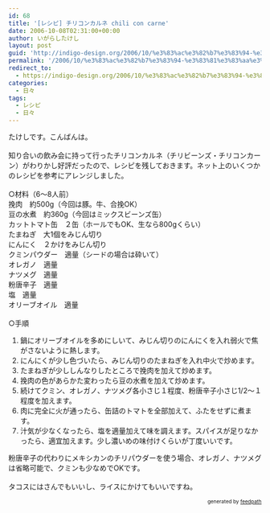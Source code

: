 ```yaml
---
id: 68
title: '[レシピ] チリコンカルネ chili con carne'
date: 2006-10-08T02:31:00+00:00
author: いがらしたけし
layout: post
guid: 'http://indigo-design.org/2006/10/%e3%83%ac%e3%82%b7%e3%83%94-%e3%83%81%e3%83%aa%e3%82%b3%e3%83%b3%e3%82%ab%e3%83%ab%e3%83%8d-chili-con-carne/'
permalink: '/2006/10/%e3%83%ac%e3%82%b7%e3%83%94-%e3%83%81%e3%83%aa%e3%82%b3%e3%83%b3%e3%82%ab%e3%83%ab%e3%83%8d-chili-con-carne/'
redirect_to:
  - https://indigo-design.org/2006/10/%e3%83%ac%e3%82%b7%e3%83%94-%e3%83%81%e3%83%aa%e3%82%b3%e3%83%b3%e3%82%ab%e3%83%ab%e3%83%8d-chili-con-carne/
categories:
  - 日々
tags:
  - レシピ
  - 日々
---
```

たけしです。こんばんは。<br /><br />知り合いの飲み会に持って行ったチリコンカルネ（チリビーンズ・チリコンカーン）がわりかし好評だったので、レシピを残しておきます。ネット上のいくつかのレシピを参考にアレンジしました。<br /><br />○材料（6〜8人前）<br />挽肉　約500g（今回は豚。牛、合挽OK）<br />豆の水煮　約360g（今回はミックスビーンズ缶）<br />カットトマト缶　２缶（ホールでもOK、生なら800gくらい）<br />たまねぎ　大1個をみじん切り<br />にんにく　２かけをみじん切り<br />クミンパウダー　適量（シードの場合は砕いて）<br />オレガノ　適量<br />ナツメグ　適量<br />粉唐辛子　適量<br />塩　適量<br />オリーブオイル　適量<br /><br />○手順<br /><ol><li>鍋にオリーブオイルを多めにしいて、みじん切りのにんにくを入れ弱火で焦がさないように熱します。</li><li>にんにくが少し色づいたら、みじん切りのたまねぎを入れ中火で炒めます。</li><li>たまねぎが少ししんなりしたところで挽肉を加えて炒めます。</li><li>挽肉の色があらかた変わったら豆の水煮を加えて炒めます。</li><li>続けてクミン、オレガノ、ナツメグ各小さじ１程度、粉唐辛子小さじ1/2〜１程度を加えます。</li><li>肉に完全に火が通ったら、缶詰のトマトを全部加えて、ふたをせずに煮ます。</li><li>汁気が少なくなったら、塩を適量加えて味を調えます。スパイスが足りなかったら、適宜加えます。少し濃いめの味付けくらいが丁度いいです。</li></ol>粉唐辛子の代わりにメキシカンのチリパウダーを使う場合、オレガノ、ナツメグは省略可能で、クミンも少なめでOKです。<br /><br />タコスにはさんでもいいし、ライスにかけてもいいですね。
<div style="text-align: right;font-size: 10px">
&nbsp;&nbsp;<span>generated by <a href="http://feedpath.jp">feedpath</a></span>
</div>